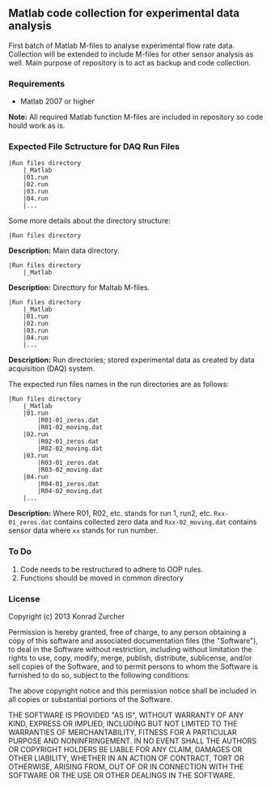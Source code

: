 ## Matlab code collection for experimental data analysis #

First batch of Matlab M-files to analyse experimental flow rate data. Collection will be extended to include M-files for other sensor analysis as well. Main purpose of repository is to act as backup and code collection.

### Requirements ##

- Matlab 2007 or higher

**Note:** All required Matlab function M-files are included in repository so code hould work as is.

### Expected File Sctructure for DAQ Run Files ##

```
|Run files directory
    |_Matlab
    |01.run
    |02.run
    |03.run
    |04.run
    |...
```

Some more details about the directory structure:

```
|Run files directory
```
**Description:** Main data directory.

```
|Run files directory
    |_Matlab
```
**Description:** Directtory for Maltab M-files.

```
|Run files directory
    |_Matlab
    |01.run
    |02.run
    |03.run
    |04.run
    |...
```
**Description:** Run directories; stored experimental data as created by data acquisition (DAQ) system.

The expected run files names in the run directories are as follows:
```
|Run files directory
    |_Matlab
    |01.run
        |R01-01_zeros.dat
        |R01-02_moving.dat        
    |02.run
        |R02-01_zeros.dat
        |R02-02_moving.dat        
    |03.run
        |R03-01_zeros.dat
        |R03-02_moving.dat        
    |04.run
        |R04-01_zeros.dat
        |R04-02_moving.dat        
    |...
```
**Description:** Where R01, R02, etc. stands for run 1, run2, etc. `Rxx-01_zeros.dat` contains collected zero data and `Rxx-02_moving.dat` contains sensor data where `xx` stands for run number.

### To Do ##

1. Code needs to be restructured to adhere to OOP rules.
2. Functions should be moved in common directory

### License ##

Copyright (c) 2013 Konrad Zurcher

Permission is hereby granted, free of charge, to any person obtaining a copy
of this software and associated documentation files (the "Software"), to deal
in the Software without restriction, including without limitation the rights
to use, copy, modify, merge, publish, distribute, sublicense, and/or sell
copies of the Software, and to permit persons to whom the Software is
furnished to do so, subject to the following conditions:

The above copyright notice and this permission notice shall be included in
all copies or substantial portions of the Software.

THE SOFTWARE IS PROVIDED "AS IS", WITHOUT WARRANTY OF ANY KIND, EXPRESS OR
IMPLIED, INCLUDING BUT NOT LIMITED TO THE WARRANTIES OF MERCHANTABILITY,
FITNESS FOR A PARTICULAR PURPOSE AND NONINFRINGEMENT. IN NO EVENT SHALL THE
AUTHORS OR COPYRIGHT HOLDERS BE LIABLE FOR ANY CLAIM, DAMAGES OR OTHER
LIABILITY, WHETHER IN AN ACTION OF CONTRACT, TORT OR OTHERWISE, ARISING FROM,
OUT OF OR IN CONNECTION WITH THE SOFTWARE OR THE USE OR OTHER DEALINGS IN
THE SOFTWARE.
